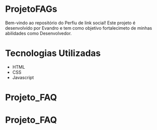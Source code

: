 # ProjetoFAGs

Bem-vindo ao repositório do Perfiu de link social! Este projeto é desenvolvido por Evandro e tem como objetivo fortalecimeto de minhas abilidades como Desenvolvedor.

# Tecnologias Utilizadas

- HTML
- CSS
- Javascript
# Projeto_FAQ
# Projeto_FAQ
